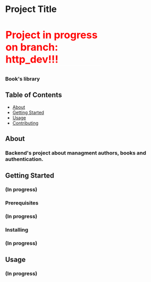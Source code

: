 # Project Title
<h3 style="width:60%;font-size:32px;color:red;border:solid #ffffff 1px;">Project in progress on branch: <strong>http_dev!!!</strong></h3>
<h3 >Book's library</h3>

## Table of Contents

- [About](#about)
- [Getting Started](#getting_started)
- [Usage](#usage)
- [Contributing](../CONTRIBUTING.md)

## About <a name = "about"></a>

<h3>Backend's project about managment authors, books and authentication.</h3>

## Getting Started <a name = "getting_started"></a>

<h3>(In progress)</h3>

### Prerequisites

<h3>(In progress)</h3>

### Installing

<h3>(In progress)</h3>

## Usage <a name = "usage"></a>
<h3>(In progress)</h3>
